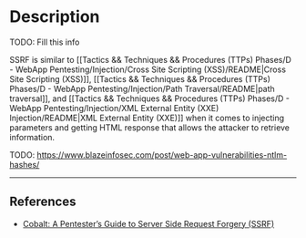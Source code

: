 # Description

TODO: Fill this info

SSRF is similar to [[Tactics && Techniques && Procedures (TTPs) Phases/D - WebApp Pentesting/Injection/Cross Site Scripting (XSS)/README|Cross Site Scripting (XSS)]], [[Tactics && Techniques && Procedures (TTPs) Phases/D - WebApp Pentesting/Injection/Path Traversal/README|path traversal]], and [[Tactics && Techniques && Procedures (TTPs) Phases/D - WebApp Pentesting/Injection/XML External Entity (XXE) Injection/README|XML External Entity (XXE)]] when it comes to injecting parameters and getting HTML response that allows the attacker to retrieve information.

TODO: https://www.blazeinfosec.com/post/web-app-vulnerabilities-ntlm-hashes/

---
## References

- [Cobalt: A Pentester’s Guide to Server Side Request Forgery (SSRF)](https://www.cobalt.io/blog/a-pentesters-guide-to-server-side-request-forgery-ssrf)